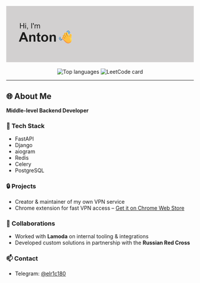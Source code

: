 <p align="center">
  <img src="https://github.com/elr1c180/elr1c180/blob/main/header.png?raw=true" alt="Banner" />
</p>

<p align="center">
  <img src="https://github-readme-stats.vercel.app/api/top-langs?username=elr1c180&show_icons=true&locale=en&layout=compact&theme=chartreuse-white"
       alt="Top languages" />
  <img src="https://leetcard.jacoblin.cool/elr1c180"
       alt="LeetCode card" width="410"/>
</p>

---

## 🌐 About Me

**Middle-level Backend Developer**

### 🚀 Tech Stack
- FastAPI
- Django
- aiogram
- Redis
- Celery
- PostgreSQL

### 🔒 Projects
- Creator & maintainer of my own VPN service  
- Chrome extension for fast VPN access – [Get it on Chrome Web Store](YOUR_EXTENSION_LINK_HERE)

### 🤝 Collaborations
- Worked with **Lamoda** on internal tooling & integrations  
- Developed custom solutions in partnership with the **Russian Red Cross**

### 📫 Contact
- Telegram: [@elr1c180](https://t.me/elr1c180)

